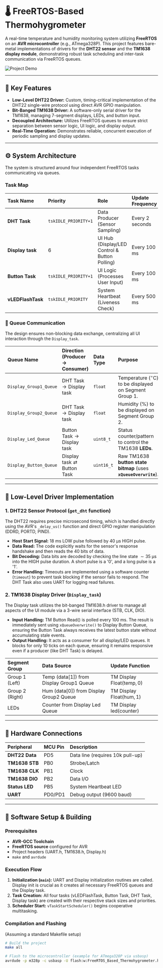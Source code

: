 # 🌡️ FreeRTOS-Based Thermohygrometer

A real-time temperature and humidity monitoring system utilizing **FreeRTOS** on an **AVR microcontroller** (e.g., ATmega328P). This project features bare-metal implementations of drivers for the **DHT22 sensor** and the **TM1638 display module**, demonstrating robust task scheduling and inter-task communication via FreeRTOS queues.

![Project Demo](assets/output.gif)

---

## 🚀 Key Features

* **Low-Level DHT22 Driver:** Custom, timing-critical implementation of the DHT22 single-wire protocol using direct AVR GPIO manipulation.
* **Bit-Banged TM1638 Driver:** A software-only serial driver for the TM1638, managing 7-segment displays, LEDs, and button input.
* **Decoupled Architecture:** Utilizes FreeRTOS queues to ensure strict separation between sensor logic, UI logic, and display output.
* **Real-Time Operation:** Demonstrates reliable, concurrent execution of periodic sampling and display updates.

---

## ⚙️ System Architecture

The system is structured around four independent FreeRTOS tasks communicating via queues.

### Task Map

| Task Name | Priority | Role | Update Frequency |
| :--- | :--- | :--- | :--- |
| **DHT Task** | `tskIDLE_PRIORITY+1` | Data Producer (Sensor Sampling) | Every $2$ seconds |
| **Display task** | $6$ | UI Hub (Display/LED Control & Button Polling) | Every $100 \text{ ms}$ |
| **Button Task** | `tskIDLE_PRIORITY+1` | UI Logic (Processes User Input) | Every $100 \text{ ms}$ |
| **vLEDFlashTask** | `tskIDLE_PRIORITY` | System Heartbeat (Liveness Check) | Every $500 \text{ ms}$ |

### 🔄 Queue Communication

The design ensures non-blocking data exchange, centralizing all UI interaction through the `Display_task`.

| Queue Name | Direction (Producer $\to$ Consumer) | Data Type | Purpose |
| :--- | :--- | :--- | :--- |
| `Display_Group1_Queue` | $\text{DHT Task} \to \text{Display task}$ | `float` | Temperature $(\text{}^{\circ}\text{C)}$ to be displayed on Segment Group 1. |
| `Display_Group2_Queue` | $\text{DHT Task} \to \text{Display task}$ | `float` | Humidity $(\%)$ to be displayed on Segment Group 2. |
| `Display_Led_Queue` | $\text{Button Task} \to \text{Display task}$ | `uint8_t` | Status counter/pattern to control the $\text{TM1638}$ **LEDs**. |
| `Display_Button_Queue` | $\text{Display task} \rightleftarrows \text{Button Task}$ | `uint16_t` | Raw $\text{TM1638}$ **button state bitmap** (uses **`xQueueOverwrite`**). |

---

## 🧠 Low-Level Driver Implementation

### 1. DHT22 Sensor Protocol (`get_dht` function)

The $\text{DHT22}$ requires precise microsecond timing, which is handled directly using the AVR's `_delay_us()` function and direct GPIO register manipulation ($\text{DDRD}$, $\text{PORTD}$, $\text{PIND}$).

* **Host Start Signal:** $18 \text{ ms LOW}$ pulse followed by $40 \text{ µs HIGH}$ pulse.
* **Data Read:** The code explicitly waits for the sensor's response handshake and then reads the $40$ bits of data.
* **Bit Decoding:** Data bits are decoded by checking the line state $\sim 35 \text{ µs}$ into the $\text{HIGH}$ pulse duration. A short pulse is a '$\text{0}$', and a long pulse is a '$\text{1}$'.
* **Error Handling:** Timeouts are implemented using a software counter (`timeout`) to prevent task blocking if the sensor fails to respond. The $\text{DHT Task}$ also uses $\text{UART}$ for logging read failures.

### 2. TM1638 Display Driver (`Display_task`)

The $\text{Display task}$ utilizes the bit-banged $\text{TM1638.h}$ driver to manage all aspects of the UI module via a 3-wire serial interface ($\text{STB}$, $\text{CLK}$, $\text{DIO}$).

* **Input Handling:** $\text{TM Button Read()}$ is polled every $100 \text{ ms}$. The result is immediately sent using `xQueueOverwrite()` to $\text{Display Button Queue}$, ensuring the $\text{Button Task}$ always receives the latest button state without accumulating stale events.
* **Output Handling:** It acts as a consumer for all display/LED queues. It blocks for only $10$ ticks on each queue, ensuring it remains responsive even if a producer (like $\text{DHT Task}$) is delayed.

| Segment Group | Data Source | Update Function |
| :--- | :--- | :--- |
| Group 1 (Left) | Temp $(\text{data}[1])$ from $\text{Display Group1 Queue}$ | $\text{TM Display Float}(\text{temp}, 0)$ |
| Group 2 (Right) | Hum $(\text{data}[0])$ from $\text{Display Group2 Queue}$ | $\text{TM Display Float}(\text{hum}, 1)$ |
| LEDs | Counter from $\text{Display Led Queue}$ | $\text{TM Display led}(\text{counter})$ |

---

## 🔩 Hardware Connections

| Peripheral | MCU Pin | Description |
| :--- | :--- | :--- |
| **DHT22 Data** | $\text{PD5}$ | Data line (requires $10 \text{k}$ pull-up) |
| **TM1638 STB** | $\text{PB0}$ | Strobe/Latch |
| **TM1638 CLK** | $\text{PB1}$ | Clock |
| **TM1638 DIO** | $\text{PB2}$ | Data I/O |
| **Status LED** | $\text{PB5}$ | System Heartbeat LED |
| **UART** | $\text{PD0/PD1}$ | Debug output ($9600$ baud) |

---

## 🔧 Software Setup & Building

### Prerequisites

* **AVR-GCC Toolchain**
* **FreeRTOS source** configured for AVR
* Project headers ($\text{UART.h}$, $\text{TM1638.h}$, $\text{Display.h}$)
* `make` and `avrdude`

### Execution Flow

1.  **Initialization (`main`):** $\text{UART}$ and $\text{Display}$ initialization routines are called. $\text{Display init}$ is crucial as it creates all necessary FreeRTOS queues and the $\text{Display task}$.
2.  **Task Creation:** All four tasks ($\text{vLEDFlashTask}$, $\text{Button Task}$, $\text{DHT Task}$, $\text{Display task}$) are created with their respective stack sizes and priorities.
3.  **Scheduler Start:** `vTaskStartScheduler()` begins cooperative multitasking.

### Compilation and Flashing

(Assuming a standard Makefile setup)

```bash
# Build the project
make all

# Flash to the microcontroller (example for ATmega328P via usbasp)
avrdude -p m328p -c usbasp -U flash:w:FreeRTOS_Based_Thermohygrometer.hex
